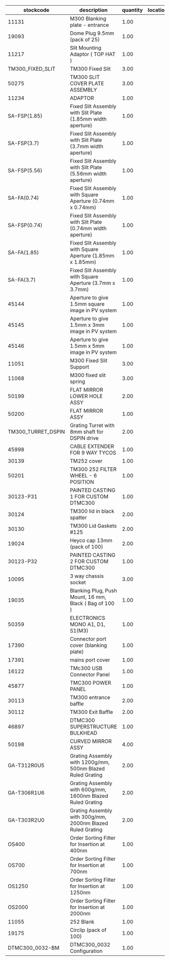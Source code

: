|stockcode|description|quantity|location|
|---------|-----------|--------|--------|
|11131|M300 Blanking plate - entrance|1.00||
|19093|Dome Plug 9.5mm (pack of 25)|1.00||
|11217|Slit Mounting Adaptor ( TOP HAT )|1.00||
|TM300_FIXED_SLIT|TM300 Fixed Slit|3.00||
|50275|TM300 SLIT COVER PLATE ASSEMBLY|3.00||
|11234|ADAPTOR|1.00||
|SA-FSP(1.85)|Fixed Slit Assembly with Slit Plate (1.85mm width aperture)|1.00||
|SA-FSP(3.7)|Fixed Slit Assembly with Slit Plate (3.7mm width aperture)|1.00||
|SA-FSP(5.56)|Fixed Slit Assembly with Slit Plate (5.56mm width aperture)|1.00||
|SA-FA(0.74)|Fixed Slit Assembly with Square Aperture (0.74mm x 0.74mm)|1.00||
|SA-FSP(0.74)|Fixed Slit Assembly with Slit Plate (0.74mm width aperture)|1.00||
|SA-FA(1.85)|Fixed Slit Assembly with Square Aperture (1.85mm x 1.85mm)|1.00||
|SA-FA(3.7)|Fixed Slit Assembly with Square Aperture (3.7mm x 3.7mm)|1.00||
|45144|Aperture to give 1.5mm square image in PV system|1.00||
|45145|Aperture to give 1.5mm x 3mm image in PV system|1.00||
|45146|Aperture to give 1.5mm x 5mm image in PV system|1.00||
|11051|M300 Fixed Slit Support|3.00||
|11068|M300 fixed slit spring|3.00||
|50199|FLAT MIRROR LOWER HOLE ASSY|2.00||
|50200|FLAT MIRROR ASSY|1.00||
|TM300_TURRET_DSPIN|Grating Turret with 8mm shaft for DSPIN drive|2.00||
|45998|CABLE EXTENDER FOR 9 WAY TYCOS|1.00||
|30139|TM252 cover|1.00||
|50201|TM300 252 FILTER WHEEL - 6 POSITION|1.00||
|30123-P31|PAINTED CASTING 1 FOR CUSTOM DTMC300|1.00||
|30124|TM300 lid in black spatter|2.00||
|30130|TM300 Lid Gaskets #125|2.00||
|19024|Heyco cap 13mm (pack of 100)|2.00||
|30123-P32|PAINTED CASTING 2 FOR CUSTOM DTMC300|1.00||
|10095|3 way chassis socket|3.00||
|19035|Blanking Plug, Push Mount, 16 mm, Black ( Bag of 100 )|1.00||
|50359|ELECTRONICS MONO A1, D1, S1(M3)|1.00||
|17390|Connector port cover (blanking plate)|1.00||
|17391|mains port cover|1.00||
|16122|TMc300 USB Connector Panel|1.00||
|45877|TMC300 POWER PANEL|1.00||
|30113|TM300 entrance baffle|2.00||
|30112|TM300 Exit Baffle|2.00||
|46897|DTMC300 SUPERSTRUCTURE BULKHEAD|1.00||
|50198|CURVED MIRROR ASSY|4.00||
|GA-T312R0U5|Grating Assembly with 1200g/mm, 500nm Blazed Ruled Grating|2.00||
|GA-T306R1U6|Grating Assembly with 600g/mm, 1600nm Blazed Ruled Grating|2.00||
|GA-T303R2U0|Grating Assembly with 300g/mm, 2000nm Blazed Ruled Grating|2.00||
|OS400|Order Sorting Filter for Insertion at 400nm|1.00||
|OS700|Order Sorting Filter for Insertion at 700nm|1.00||
|OS1250|Order Sorting Filter for Insertion at 1250nm|1.00||
|OS2000|Order Sorting Filter for Insertion at 2000nm|1.00||
|11055|252 Blank|1.00||
|19175|Circlip (pack of 100)|1.00||
|DTMC300_0032-BM|DTMC300_0032 Configuration|1.00||
